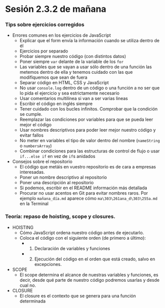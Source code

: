 # Sesión 2.3.2 de mañana

### Tips sobre ejercicios corregidos

- Errores comunes en los ejercicios de JavaScript
  - Explicar que el form envía la información cuando se utiliza dentro de él
  - Ejercicios por separado
  - Probar siempre nuestro código (con distintos datos)
  - Poner siempre `var` delante de la variable de los `for`
  - Las variables que se vayan a usar sólo dentro de una función las metemos dentro de ella y tenemos cuidado con las que modifiquemos que sean de fuera
  - Separar código en HTML, CSS y JavaScript
  - No usar `console.log` dentro de un código o una función a no ser que lo pida el ejercicio y sea estrictamente necesario
  - Usar comentarios multilínea si van a ser varias lineas
  - Escribir el código en inglés siempre
  - Tener cuidado con los bucles infinitos. Comprobar que la condición se cumple.
  - Reemplazar las condiciones por variables para que se pueda leer mejor el código
  - Usar nombres descriptivos para poder leer mejor nuestro código y evitar fallos
  - No meter en variables el tipo de valor dentro del nombre (`nameString` o `numbersArray`)
  - Combinar condiciones para las estructuras de control de flujo o usar `if...else if` en vez de `if`s anidados
- Consejos sobre el repositorio
  - El código que metáis en vuestro repositorio es de cara a empresas interesadas.
  - Poner un nombre descriptivo al repositorio
  - Poner una descripción al repositorio
  - Si podemos, escribir en el README información más detallada
  - Procurar no usar acentos en Git para evitar nombres raros. Por ejemplo `mañana_día.md` aparece cómo `ma\303\261ana_d\303\255a.md` en la Terminal

### Teoría: repaso de hoisting, scope y closures.

- HOISTING
  - Cómo JavaScript ordena nuestro código antes de ejecutarlo.
  - Coloca el código con el siguiente orden (de primero a último):
    - 1. Declaración de variables y funciones
    - 2. Ejecución del código en el orden que está creado, salvo en excepciones.
- SCOPE
  - El scope determina el alcance de nuestras variables y funciones, es decir, desde qué parte de nuestro código podremos usarlas y desde cual no.
- CLOSURE
  - El closure es el contexto que se genera para una función determinada

